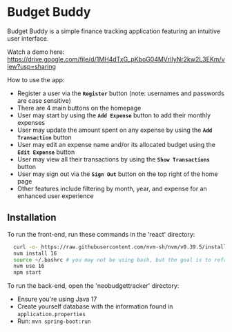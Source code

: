 
# Budget Buddy

Budget Buddy is a simple finance tracking application featuring an intuitive user interface.

Watch a demo here: https://drive.google.com/file/d/1MH4dTxG_pKboG04MVrIlyNr2kw2L3EKm/view?usp=sharing

How to use the app:  
* Register a user via the **`Register`** button (note: usernames and passwords are case sensitive)
* There are 4 main buttons on the homepage
* User may start by using the **`Add Expense`** button to add their monthly expenses  
* User may update the amount spent on any expense by using the **`Add Transaction`** button  
* User may edit an expense name and/or its allocated budget using the **`Edit Expense`** button  
* User may view all their transactions by using the **`Show Transactions`** button
* User may sign out via the **`Sign Out`** button on the top right of the home page  
* Other features include filtering by month, year, and expense for an enhanced user experience





## Installation

To run the front-end, run these commands in the 'react' directory:

```bash
  curl -o- https://raw.githubusercontent.com/nvm-sh/nvm/v0.39.5/install.sh | bash
  nvm install 16
  source ~/.bashrc # you may not be using bash, but the goal is to refresh your terminal
  nvm use 16
  npm start
```

To run the back-end, open the 'neobudgettracker' directory:

* Ensure you're using Java 17
* Create yourself database with the information found in `application.properties`
* Run: ```mvn spring-boot:run```
    
